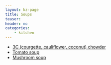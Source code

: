 ```yaml
---
layout: kz-page
title: Soups
teaser: 
header: no
categories:
    - kitchen
---
```


* [3C (courgette, cauliflower, coconut) chowder](/kitchen/3c-chowder/)
* [Tomato soup](/kitchen/tomato-soup/)
* [Mushroom soup](/kitchen/mushroom-soup/)
